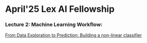 # April'25 Lex AI Fellowship 
### Lecture 2: Machine Learning Workflow: 
[From Data Exploration to Prediction: Building a non-linear classifier ](https://github.com/retiredbatmanforsale/lexai-fellowship/blob/main/logistic_iris.ipynb)

